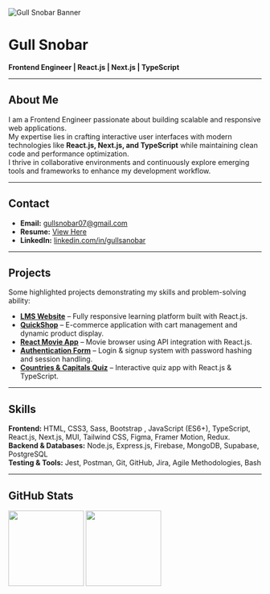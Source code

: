 ![Gull Snobar Banner](https://raw.githubusercontent.com/gullsnobar/gullsnobar/main/header.png)


# Gull Snobar  
**Frontend Engineer | React.js | Next.js | TypeScript**

---

## About Me  
I am a Frontend Engineer passionate about building scalable and responsive web applications.  
My expertise lies in crafting interactive user interfaces with modern technologies like **React.js, Next.js, and TypeScript** while maintaining clean code and performance optimization.  
I thrive in collaborative environments and continuously explore emerging tools and frameworks to enhance my development workflow.

---

## Contact  
- **Email:** gullsnobar07@gmail.com  
- **Resume:** [View Here](https://drive.google.com/file/d/1CspY9yO3z3iFPxfoew6i8j_TEELanFmX/view?usp=sharing)  
- **LinkedIn:** [linkedin.com/in/gullsanobar](https://www.linkedin.com/in/gullsanobar/)  

---

## Projects  
Some highlighted projects demonstrating my skills and problem-solving ability:

- **[LMS Website](https://github.com/gullsnobar/LMS-Website)** – Fully responsive learning platform built with React.js.  
- **[QuickShop](https://github.com/gullsnobar/QuickShop)** – E-commerce application with cart management and dynamic product display.  
- **[React Movie App](https://github.com/gullsnobar/React-Movie-App)** – Movie browser using API integration with React.js.  
- **[Authentication Form](https://github.com/gullsnobar/Authentication-Form)** – Login & signup system with password hashing and session handling.  
- **[Countries & Capitals Quiz](https://github.com/gullsnobar/Countries-Capitals-Quiz)** – Interactive quiz app with React.js & TypeScript.  

---

## Skills  

**Frontend:** HTML, CSS3, Sass, Bootstrap , JavaScript (ES6+), TypeScript, React.js, Next.js, MUI, Tailwind CSS, Figma, Framer Motion, Redux.  
**Backend & Databases:** Node.js, Express.js, Firebase, MongoDB, Supabase, PostgreSQL  
**Testing & Tools:** Jest, Postman, Git, GitHub, Jira, Agile Methodologies, Bash



---

## GitHub Stats  

<p align="left">
  <img src="https://github-readme-stats.vercel.app/api?username=gullsnobar&show_icons=true&theme=default&hide_border=true" height="150" />
  <img src="https://github-readme-stats.vercel.app/api/top-langs/?username=gullsnobar&layout=compact&theme=default&hide_border=true" height="150" />
</p>
